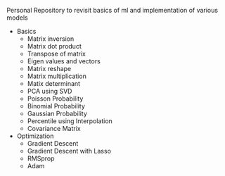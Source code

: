 Personal Repository to revisit basics of ml and implementation of various models
 * Basics
    * Matrix inversion
    * Matrix dot product
    * Transpose of matrix
    * Eigen values and vectors
    * Matrix reshape
    * Matrix multiplication
    * Matix determinant
    * PCA using SVD
    * Poisson Probability
    * Binomial Probability
    * Gaussian Probability
    * Percentile using Interpolation
    * Covariance Matrix
 * Optimization
    * Gradient Descent
    * Gradient Descent with Lasso
    * RMSprop
    * Adam
